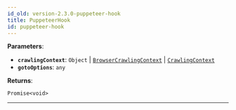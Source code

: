 ```yaml
---
id_old: version-2.3.0-puppeteer-hook
title: PuppeteerHook
id: puppeteer-hook
---
```


<a name="puppeteerhook"></a>

**Parameters**:

-   **`crawlingContext`**: `Object` | [`BrowserCrawlingContext`](../typedefs/browser-crawling-context) |
    [`CrawlingContext`](../typedefs/crawling-context)
-   **`gotoOptions`**: `any`

**Returns**:

`Promise<void>`

---

